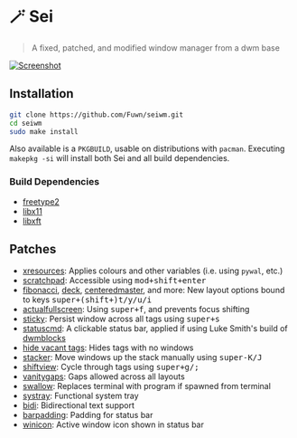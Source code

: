 # 🪄 Sei

> A fixed, patched, and modified window manager from a dwm base

[![Screenshot](https://i.imgur.com/nxjjDO6.png)](https://i.imgur.com/nxjjDO6.png)

## Installation

```bash
git clone https://github.com/Fuwn/seiwm.git
cd seiwm
sudo make install
```

Also available is a `PKGBUILD`, usable on distributions with `pacman`. Executing
`makepkg -si` will install both Sei and all build dependencies.

### Build Dependencies

- [freetype2](https://freetype.org/)
- [libx11](https://x.org/releases/current/doc/libX11/libX11/libX11.html)
- [libxft](https://gitlab.freedesktop.org/xorg/lib/libxft)

## Patches

- [xresources](https://dwm.suckless.org/patches/xresources/): Applies colours
  and other variables (i.e. using `pywal`, etc.)
- [scratchpad](https://dwm.suckless.org/patches/scratchpad/): Accessible using
  <kbd>mod+shift+enter</kbd>
- [fibonacci](https://dwm.suckless.org/patches/fibonacci/),
  [deck](https://dwm.suckless.org/patches/deck/),
  [centeredmaster](https://dwm.suckless.org/patches/centeredmaster/), and more:
  New layout options bound to keys <kbd>super+(shift+)t/y/u/i</kbd>
- [actualfullscreen](https://dwm.suckless.org/patches/actualfullscreen/): Using
  <kbd>super+f</kbd>, and prevents focus shifting
- [sticky](https://dwm.suckless.org/patches/sticky/): Persist window across all
  tags using <kbd>super+s</kbd>
- [statuscmd](https://dwm.suckless.org/patches/statuscmd/): A clickable status
  bar, applied if using Luke Smith's build of [dwmblocks](https://github.com/lukesmithxyz/dwmblocks)
- [hide vacant tags](https://dwm.suckless.org/patches/hide_vacant_tags/): Hides
  tags with no windows
- [stacker](https://dwm.suckless.org/patches/stacker/): Move windows up the
  stack manually using <kbd>super-K/J</kbd>
- [shiftview](https://dwm.suckless.org/patches/nextprev/): Cycle through tags
  using <kbd>super+g/;</kbd>
- [vanitygaps](https://dwm.suckless.org/patches/vanitygaps/): Gaps allowed
  across all layouts
- [swallow](https://dwm.suckless.org/patches/swallow/): Replaces terminal with
  program if spawned from terminal
- [systray](https://dwm.suckless.org/patches/systray/): Functional system tray
- [bidi](https://dwm.suckless.org/patches/bidi/): Bidirectional text support
- [barpadding](https://dwm.suckless.org/patches/barpadding/): Padding for status
  bar
- [winicon](https://dwm.suckless.org/patches/winicon/): Active window icon shown
  in status bar

